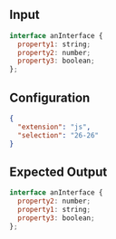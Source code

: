 
## Input
```javascript input
interface anInterface {
  property1: string;
  property2: number;
  property3: boolean;
};
```

## Configuration
```json configuration
{
  "extension": "js",
  "selection": "26-26"
}
```

## Expected Output
```javascript expected output
interface anInterface {
  property2: number;
  property1: string;
  property3: boolean;
};
```
